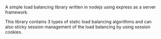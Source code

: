 A simple load balancing library written in nodejs using express as a server framework.

This library contains 3 types of static load balancing algorithms and can also sticky session management of the load balancing by using session cookies.
